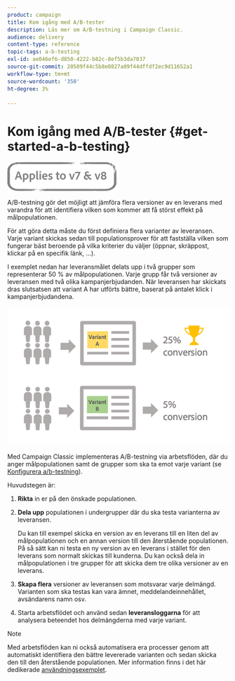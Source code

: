 ```yaml
---
product: campaign
title: Kom igång med A/B-tester
description: Läs mer om A/B-testning i Campaign Classic.
audience: delivery
content-type: reference
topic-tags: a-b-testing
exl-id: ae046ef6-d850-4222-b82c-8ef5b3da7037
source-git-commit: 20509f44c5b8e0827a09f44dffdf2ec9d11652a1
workflow-type: tm+mt
source-wordcount: '350'
ht-degree: 3%

---
```


# Kom igång med A/B-tester {#get-started-a-b-testing}

![](../../assets/common.svg)

A/B-testning gör det möjligt att jämföra flera versioner av en leverans med varandra för att identifiera vilken som kommer att få störst effekt på målpopulationen.

För att göra detta måste du först definiera flera varianter av leveransen. Varje variant skickas sedan till populationsprover för att fastställa vilken som fungerar bäst beroende på vilka kriterier du väljer (öppnar, skräppost, klickar på en specifik länk, ...).

I exemplet nedan har leveransmålet delats upp i två grupper som representerar 50 % av målpopulationen. Varje grupp får två versioner av leveransen med två olika kampanjerbjudanden. När leveransen har skickats dras slutsatsen att variant A har utförts bättre, baserat på antalet klick i kampanjerbjudandena.

![](assets/a-b-testing-schema.png)

Med Campaign Classic implementeras A/B-testning via arbetsflöden, där du anger målpopulationen samt de grupper som ska ta emot varje variant (se [Konfigurera a/b-testning](configuring-a-b-testing.md)).

Huvudstegen är:

1. **Rikta** in er på den önskade populationen.
1. **Dela upp** populationen i undergrupper där du ska testa varianterna av leveransen.

   Du kan till exempel skicka en version av en leverans till en liten del av målpopulationen och en annan version till den återstående populationen. På så sätt kan ni testa en ny version av en leverans i stället för den leverans som normalt skickas till kunderna. Du kan också dela in målpopulationen i tre grupper för att skicka dem tre olika versioner av en leverans.

1. **Skapa flera** versioner av leveransen som motsvarar varje delmängd. Varianten som ska testas kan vara ämnet, meddelandeinnehållet, avsändarens namn osv.
1. Starta arbetsflödet och använd sedan **leveransloggarna** för att analysera beteendet hos delmängderna med varje variant.

>[!NOTE]
>
>Med arbetsflöden kan ni också automatisera era processer genom att automatiskt identifiera den bättre levererade varianten och sedan skicka den till den återstående populationen. Mer information finns i det här dedikerade [användningsexemplet](a-b-testing-use-case.md).
